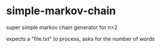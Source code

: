 # simple-markov-chain
super simple markov chain generator for n>2

expects a "file.txt" to process, asks for the number of words

